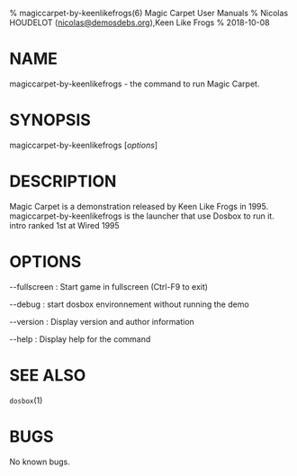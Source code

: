 % magiccarpet-by-keenlikefrogs(6) Magic Carpet User Manuals
% Nicolas HOUDELOT (nicolas@demosdebs.org),Keen Like Frogs
% 2018-10-08

# NAME
magiccarpet-by-keenlikefrogs - the command to run Magic Carpet.

# SYNOPSIS
magiccarpet-by-keenlikefrogs [*options*]

# DESCRIPTION
Magic Carpet is a demonstration released by Keen Like Frogs in 1995.
magiccarpet-by-keenlikefrogs is the launcher that use Dosbox to run it.
intro ranked 1st at Wired 1995

# OPTIONS
\--fullscreen
:   Start game in fullscreen (Ctrl-F9 to exit)

\--debug
:   start dosbox environnement without running the demo

\--version
:   Display version and author information

\--help
:   Display help for the command

# SEE ALSO
`dosbox`(1)

# BUGS
No known bugs.
